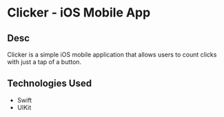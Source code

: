 # Clicker - iOS Mobile App

## Desc

Clicker is a simple iOS mobile application that allows users to count clicks with just a tap of a button. 

## Technologies Used

- Swift
- UIKit
